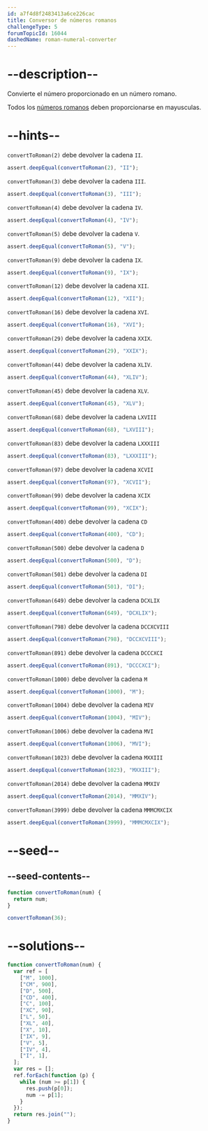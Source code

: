 ```yaml
---
id: a7f4d8f2483413a6ce226cac
title: Conversor de números romanos
challengeType: 5
forumTopicId: 16044
dashedName: roman-numeral-converter
---
```


# --description--

Convierte el número proporcionado en un número romano.

Todos los [números romanos](http://www.mathsisfun.com/roman-numerals.html) deben proporcionarse en mayusculas.

# --hints--

`convertToRoman(2)` debe devolver la cadena `II`.

```js
assert.deepEqual(convertToRoman(2), "II");
```

`convertToRoman(3)` debe devolver la cadena `III`.

```js
assert.deepEqual(convertToRoman(3), "III");
```

`convertToRoman(4)` debe devolver la cadena `IV`.

```js
assert.deepEqual(convertToRoman(4), "IV");
```

`convertToRoman(5)` debe devolver la cadena `V`.

```js
assert.deepEqual(convertToRoman(5), "V");
```

`convertToRoman(9)` debe devolver la cadena `IX`.

```js
assert.deepEqual(convertToRoman(9), "IX");
```

`convertToRoman(12)` debe devolver la cadena `XII`.

```js
assert.deepEqual(convertToRoman(12), "XII");
```

`convertToRoman(16)` debe devolver la cadena `XVI`.

```js
assert.deepEqual(convertToRoman(16), "XVI");
```

`convertToRoman(29)` debe devolver la cadena `XXIX`.

```js
assert.deepEqual(convertToRoman(29), "XXIX");
```

`convertToRoman(44)` debe devolver la cadena `XLIV`.

```js
assert.deepEqual(convertToRoman(44), "XLIV");
```

`convertToRoman(45)` debe devolver la cadena `XLV`.

```js
assert.deepEqual(convertToRoman(45), "XLV");
```

`convertToRoman(68)` debe devolver la cadena `LXVIII`

```js
assert.deepEqual(convertToRoman(68), "LXVIII");
```

`convertToRoman(83)` debe devolver la cadena `LXXXIII`

```js
assert.deepEqual(convertToRoman(83), "LXXXIII");
```

`convertToRoman(97)` debe devolver la cadena `XCVII`

```js
assert.deepEqual(convertToRoman(97), "XCVII");
```

`convertToRoman(99)` debe devolver la cadena `XCIX`

```js
assert.deepEqual(convertToRoman(99), "XCIX");
```

`convertToRoman(400)` debe devolver la cadena `CD`

```js
assert.deepEqual(convertToRoman(400), "CD");
```

`convertToRoman(500)` debe devolver la cadena `D`

```js
assert.deepEqual(convertToRoman(500), "D");
```

`convertToRoman(501)` debe devolver la cadena `DI`

```js
assert.deepEqual(convertToRoman(501), "DI");
```

`convertToRoman(649)` debe devolver la cadena `DCXLIX`

```js
assert.deepEqual(convertToRoman(649), "DCXLIX");
```

`convertToRoman(798)` debe devolver la cadena `DCCXCVIII`

```js
assert.deepEqual(convertToRoman(798), "DCCXCVIII");
```

`convertToRoman(891)` debe devolver la cadena `DCCCXCI`

```js
assert.deepEqual(convertToRoman(891), "DCCCXCI");
```

`convertToRoman(1000)` debe devolver la cadena `M`

```js
assert.deepEqual(convertToRoman(1000), "M");
```

`convertToRoman(1004)` debe devolver la cadena `MIV`

```js
assert.deepEqual(convertToRoman(1004), "MIV");
```

`convertToRoman(1006)` debe devolver la cadena `MVI`

```js
assert.deepEqual(convertToRoman(1006), "MVI");
```

`convertToRoman(1023)` debe devolver la cadena `MXXIII`

```js
assert.deepEqual(convertToRoman(1023), "MXXIII");
```

`convertToRoman(2014)` debe devolver la cadena `MMXIV`

```js
assert.deepEqual(convertToRoman(2014), "MMXIV");
```

`convertToRoman(3999)` debe devolver la cadena `MMMCMXCIX`

```js
assert.deepEqual(convertToRoman(3999), "MMMCMXCIX");
```

# --seed--

## --seed-contents--

```js
function convertToRoman(num) {
  return num;
}

convertToRoman(36);
```

# --solutions--

```js
function convertToRoman(num) {
  var ref = [
    ["M", 1000],
    ["CM", 900],
    ["D", 500],
    ["CD", 400],
    ["C", 100],
    ["XC", 90],
    ["L", 50],
    ["XL", 40],
    ["X", 10],
    ["IX", 9],
    ["V", 5],
    ["IV", 4],
    ["I", 1],
  ];
  var res = [];
  ref.forEach(function (p) {
    while (num >= p[1]) {
      res.push(p[0]);
      num -= p[1];
    }
  });
  return res.join("");
}
```
